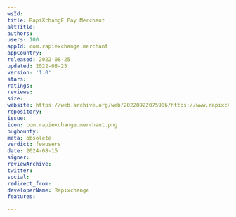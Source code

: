 ```yaml
---
wsId: 
title: RapiXchangE Pay Merchant
altTitle: 
authors: 
users: 100
appId: com.rapiexchange.merchant
appCountry: 
released: 2022-08-25
updated: 2022-08-25
version: '1.0'
stars: 
ratings: 
reviews: 
size: 
website: https://web.archive.org/web/20220922075906/https://www.rapixchange.com/
repository: 
issue: 
icon: com.rapiexchange.merchant.png
bugbounty: 
meta: obsolete
verdict: fewusers
date: 2024-08-15
signer: 
reviewArchive: 
twitter: 
social: 
redirect_from: 
developerName: Rapixchange
features: 

---
```


